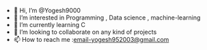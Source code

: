 - 👋 Hi, I’m @Yogesh9000 
- 👀 I’m interested in Programming , Data science , machine-learning
- 🌱 I’m currently learning C
- 💞️ I’m looking to collaborate on any kind of projects
- 📫 How to reach me :email-yogesh952003@gmail.com


